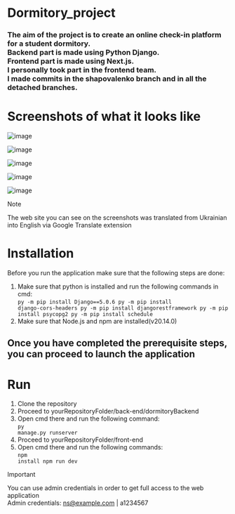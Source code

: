 # Dormitory_project
<h3>The aim of the project is to create an online check-in platform for a student dormitory.</br>
Backend part is made using Python Django.</br>
Frontend part is made using Next.js.</br>
I personally took part in the frontend team.</br> 
I made commits in the shapovalenko branch and in all the detached branches.
</h3>

<h1>Screenshots of what it looks like</h1>

![image](https://github.com/VictorShap/Dormitory_NextjsApp/assets/36379638/e5d64fe7-c83e-4bab-a199-723542a80d8b)

![image](https://github.com/VictorShap/Dormitory_NextjsApp/assets/36379638/1adad193-6f28-49f0-b829-28e69eab2839)

![image](https://github.com/VictorShap/Dormitory_NextjsApp/assets/36379638/18d1c5ae-5900-4a44-9cee-c0cee2b0bc8a)

![image](https://github.com/VictorShap/Dormitory_NextjsApp/assets/36379638/21d507a9-ba3d-4378-ad78-07cb1a4938db)

![image](https://github.com/VictorShap/Dormitory_NextjsApp/assets/36379638/d20a8658-00b1-43c2-a4b1-c77060ad4e4c)

>[!NOTE]
>The web site you can see on the screenshots was translated from Ukrainian into English via Google Translate extension

<h1>Installation</h1>

Before you run the application make sure that the following steps are done:
1. Make sure that python is installed and run the following commands in cmd:</br>
<code>py -m pip install Django==5.0.6
py -m pip install django-cors-headers
py -m pip install djangorestframework
py -m pip install psycopg2
py -m pip install schedule</code> 
2. Make sure that Node.js and npm are installed(v20.14.0)

<h2>Once you have completed the prerequisite steps, you can proceed to launch the application</h2>

<h1>Run</h1>

1. Clone the repository
2. Proceed to yourRepositoryFolder/back-end/dormitoryBackend
3. Open cmd there and run the following command:</br>
<code>py manage.py runserver</code>
4. Proceed to yourRepositoryFolder/front-end
5. Open cmd there and run the following commands:</br>
<code>npm install
npm run dev</code>

> [!IMPORTANT]
> You can use admin credentials in order to get full access to the web application</h3></br>
Admin credentials: ns@example.com | a1234567
